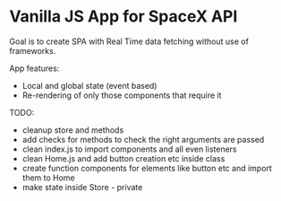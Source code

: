 # Vanilla JS App for SpaceX API

Goal is to create SPA with Real Time data fetching without use of frameworks.

App features:

- Local and global state (event based)
- Re-rendering of only those components that require it

TODO:

- cleanup store and methods
- add checks for methods to check the right arguments are passed
- clean index.js to import components and all even listeners
- clean Home.js and add button creation etc inside class
- create function components for elements like button etc and import them to Home
- make state inside Store - private
